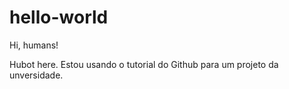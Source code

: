 # hello-world

Hi, humans!

Hubot here. Estou usando o tutorial do Github para um projeto da unversidade.
